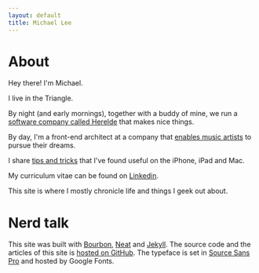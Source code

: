 ```yaml
---
layout: default
title: Michael Lee
---
```


# About

Hey there! I'm Michael.

I live in the Triangle. 

By night (and early mornings), together with a buddy of mine, we run a [software company called Herelde](http://www.herelde.com) that makes nice things.

By day, I'm a front-end architect at a company that [enables music artists](http://www.reverbnation.com) to pursue their dreams.

I share [tips and tricks](http://www.appmanuals.com) that I've found useful on the iPhone, iPad and Mac.

My curriculum vitae can be found on [Linkedin](https://www.linkedin.com/in/hellomichaellee).

This site is where I mostly chronicle life and things I geek out about.

# Nerd talk

This site was built with <a href="http://bourbon.io">Bourbon</a>, <a href="http://neat.bourbon.io">Neat</a> and <a href="http://jekyllrb.com">Jekyll</a>. The source code and the articles of this site is <a href="https://github.com/michaellee/michaellee.github.io">hosted on GitHub</a>. The typeface is set in <a href="http://www.google.com/fonts/specimen/Source+Sans+Pro">Source Sans Pro</a> and hosted by Google Fonts.